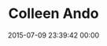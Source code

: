 ---
title: "Colleen Ando"
date: 2015-07-09 23:39:42 00:00
permalink: /2eando
twitter: ""
likes: [2537]
id: 2408
gravatar: "http://www.gravatar.com/avatar/f50b5887b416b3cd0d42e149c40c0c3d"
---